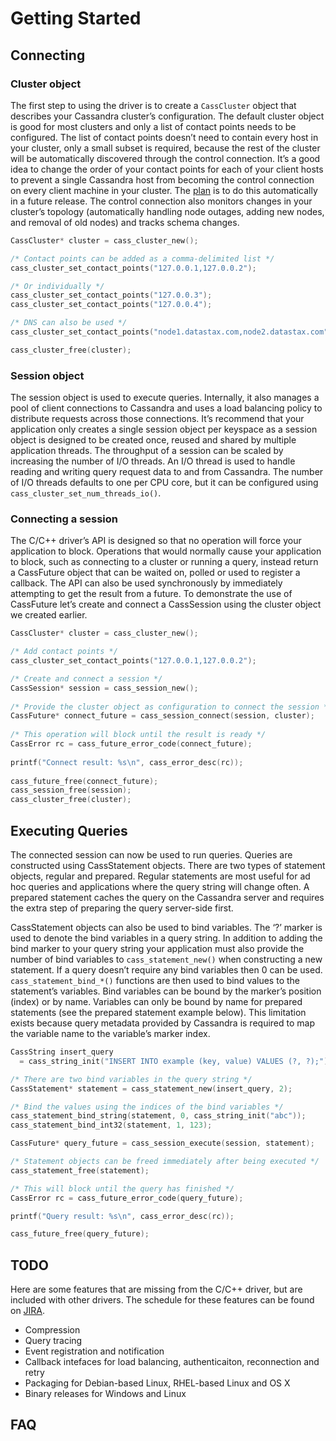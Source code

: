 # Getting Started

## Connecting

### Cluster object

The first step to using the driver is to create a `CassCluster` object that describes your Cassandra cluster’s configuration. The default cluster object is good for most clusters and only a list of contact points needs to be configured. The list of contact points doesn’t need to contain every host in your cluster, only a small subset is required, because the rest of the cluster will be automatically discovered through the control connection. It’s a good idea to change the order of your contact points for each of your client hosts to prevent a single Cassandra host from becoming the control connection on every client machine in your cluster. The [plan](https://datastax-oss.atlassian.net/browse/CPP-193) is to do this automatically in a future release. The control connection also monitors changes in your cluster’s topology (automatically handling node outages, adding new nodes, and removal of old nodes) and tracks schema changes.

```c
CassCluster* cluster = cass_cluster_new();

/* Contact points can be added as a comma-delimited list */
cass_cluster_set_contact_points("127.0.0.1,127.0.0.2");

/* Or individually */
cass_cluster_set_contact_points("127.0.0.3");
cass_cluster_set_contact_points("127.0.0.4");

/* DNS can also be used */
cass_cluster_set_contact_points("node1.datastax.com,node2.datastax.com");

cass_cluster_free(cluster);
```

### Session object

The session object is used to execute queries. Internally, it also manages a pool of client connections to Cassandra and uses a load balancing policy to distribute requests across those connections. It’s recommend that your application only creates a single session object per keyspace as a session object is designed to be created once, reused and shared by multiple application threads. The throughput of a session can be scaled by increasing the number of I/O threads. An I/O thread is used to handle reading and writing query request data to and from Cassandra. The number of I/O threads defaults to one per CPU core, but it can be configured using `cass_cluster_set_num_threads_io()`.

### Connecting a session

The C/C++ driver’s API is designed so that no operation will force your application to block. Operations that would normally cause your application to block, such as connecting to a cluster or running a query, instead return a CassFuture object that can be waited on, polled or used to register a callback. The API can also be used synchronously by immediately attempting to get the result from a future. To demonstrate the use of CassFuture let’s create and connect a CassSession using the cluster object we created earlier.

```c
CassCluster* cluster = cass_cluster_new();

/* Add contact points */
cass_cluster_set_contact_points("127.0.0.1,127.0.0.2");

/* Create and connect a session */
CassSession* session = cass_session_new();
 
/* Provide the cluster object as configuration to connect the session */
CassFuture* connect_future = cass_session_connect(session, cluster);
 
/* This operation will block until the result is ready */
CassError rc = cass_future_error_code(connect_future);
 
printf("Connect result: %s\n", cass_error_desc(rc));
 
cass_future_free(connect_future);
cass_session_free(session);
cass_cluster_free(cluster);
```

## Executing Queries

The connected session can now be used to run queries. Queries are constructed using CassStatement objects. There are two types of statement objects, regular and prepared. Regular statements are most useful for ad hoc queries and applications where the query string will change often. A prepared statement caches the query on the Cassandra server and requires the extra step of preparing the query server-side first.

CassStatement objects can also be used to bind variables. The ‘?’ marker is used to denote the bind variables in a query string. In addition to adding the bind marker to your query string your application must also provide the number of bind variables to `cass_statement_new()` when constructing a new statement. If a query doesn’t require any bind variables then 0 can be used. `cass_statement_bind_*()` functions are then used to bind values to the statement’s variables. Bind variables can be bound by the marker’s position (index) or by name. Variables can only be bound by name for prepared statements (see the prepared statement example below). This limitation exists because query metadata provided by Cassandra is required to map the variable name to the variable’s marker index.

```c
CassString insert_query
  = cass_string_init("INSERT INTO example (key, value) VALUES (?, ?);");

/* There are two bind variables in the query string */
CassStatement* statement = cass_statement_new(insert_query, 2);

/* Bind the values using the indices of the bind variables */
cass_statement_bind_string(statement, 0, cass_string_init("abc"));
cass_statement_bind_int32(statement, 1, 123);

CassFuture* query_future = cass_session_execute(session, statement);

/* Statement objects can be freed immediately after being executed */
cass_statement_free(statement);

/* This will block until the query has finished */
CassError rc = cass_future_error_code(query_future);

printf("Query result: %s\n", cass_error_desc(rc));

cass_future_free(query_future);
```

## TODO

Here are some features that are missing from the C/C++ driver, but are included with other drivers. The schedule for these features can be found on [JIRA](https://datastax-oss.atlassian.net/browse/CPP).

- Compression
- Query tracing
- Event registration and notification
- Callback intefaces for load balancing, authenticaiton, reconnection and retry
- Packaging for Debian-based Linux, RHEL-based Linux and OS X
- Binary releases for Windows and Linux

## FAQ
